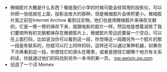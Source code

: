 - 微缩胶片大概是什么东西？像是我们小学的时候可能会经常用的投影仪，可以你把一张纸放在上面，投影会放大的那种，但是微缩胶片会体积更小。微缩胶片我之前在Internet Archive 看到过实物，他们也是用微缩胶片来保存文献的，它是一卷一卷的保存下来，就跟电影的胶片一样。然后他是想着说除了我们要把所有的文献都保存在微塑胶片上，微塑胶片旁边还要留一个空白，可以在上面打码，比如说当你可以看到这一段，你觉得这一段跟另外一个胶片的那一段是有联系的，你就可以打上同样的码，这样还可以通过某种机器，如果你下次再看到这一段，你想找它的源头在哪里，或者是想找它跟哪个地方有关系的话，你就通过他们的码找到另外一本书的某一页。 [mp.weixin.qq.com](https://mp.weixin.qq.com/s?__biz=MzI0MzQzNTczMA==&mid=2247486957&idx=1&sn=b07c46203cc78a44bf09b4049628d58f&chksm=e96c5c50de1bd546401caca00c686ac8d1c3f0ca33a1a94ad8066fdd7cc4a87049eb3331dde7&scene=0)
- 创造了一个词 Memex
